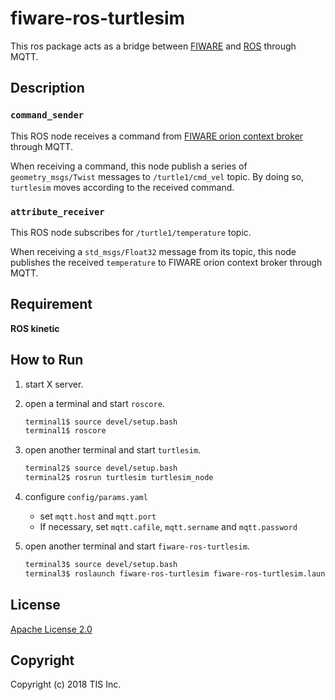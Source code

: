 # fiware-ros-turtlesim
This ros package acts as a bridge between [FIWARE](https://www.fiware.org) and [ROS](http://wiki.ros.org/) through MQTT.

## Description
### `command_sender`
This ROS node receives a command from [FIWARE orion context broker](https://catalogue-server.fiware.org/enablers/publishsubscribe-context-broker-orion-context-broker) through MQTT.

When receiving a command, this node publish a series of `geometry_msgs/Twist` messages to `/turtle1/cmd_vel` topic. By doing so, `turtlesim` moves according to the received command.

### `attribute_receiver`
This ROS node subscribes for `/turtle1/temperature` topic.

When receiving a `std_msgs/Float32` message from its topic, this node publishes the received `temperature` to FIWARE orion context broker through MQTT.

## Requirement

**ROS kinetic**

## How to Run
1. start X server.
1. open a terminal and start `roscore`.

    ```bash
    terminal1$ source devel/setup.bash
    terminal1$ roscore
    ```
1. open another terminal and start `turtlesim`.

    ```bash
    terminal2$ source devel/setup.bash
    terminal2$ rosrun turtlesim turtlesim_node
    ```
1. configure `config/params.yaml`

    * set `mqtt.host` and `mqtt.port`
    * If necessary, set `mqtt.cafile`, `mqtt.sername` and `mqtt.password`
1. open another terminal and start `fiware-ros-turtlesim`.

    ```bash
    terminal3$ source devel/setup.bash
    terminal3$ roslaunch fiware-ros-turtlesim fiware-ros-turtlesim.launch
    ```

## License

[Apache License 2.0](/LICENSE)

## Copyright
Copyright (c) 2018 TIS Inc.
